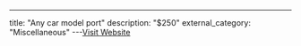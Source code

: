 ---
title: "Any car model port"
description: "$250"
external_category: "Miscellaneous"
---[Visit Website](https://github.com/orgs/commaai/projects/26/views/1?pane=issue&itemId=47913790)

